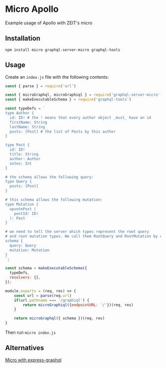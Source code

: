 # Micro Apollo

Example usage of Apollo with ZEIT's micro

## Installation

```
npm install micro graphql-server-micro graphql-tools
```

## Usage

Create an `index.js` file with the following contents:

```js
const { parse } = require('url')

const { microGraphql, microGraphiql } = require('graphql-server-micro')
const { makeExecutableSchema } = require('graphql-tools')

const typeDefs = `
type Author {
  id: ID! # the ! means that every author object _must_ have an id
  firstName: String
  lastName: String
  posts: [Post] # the list of Posts by this author
}

type Post {
  id: ID!
  title: String
  author: Author
  votes: Int
}

# the schema allows the following query:
type Query {
  posts: [Post]
}

# this schema allows the following mutation:
type Mutation {
  upvotePost (
    postId: ID!
  ): Post
}

# we need to tell the server which types represent the root query
# and root mutation types. We call them RootQuery and RootMutation by convention.
schema {
  query: Query
  mutation: Mutation
}
`;

const schema = makeExecutableSchema({
  typeDefs,
  resolvers: {},
});

module.exports = (req, res) => {
    const url = parse(req.url)
    if(url.pathname === '/graphiql') {
        return microGraphiql({endpointURL: '/'})(req, res)
    }

    return microGraphql({ schema })(req, res)
}
```

Then run `micro index.js`

## Alternatives

[Micro with express-graphql](https://github.com/timneutkens/micro-graphql)
